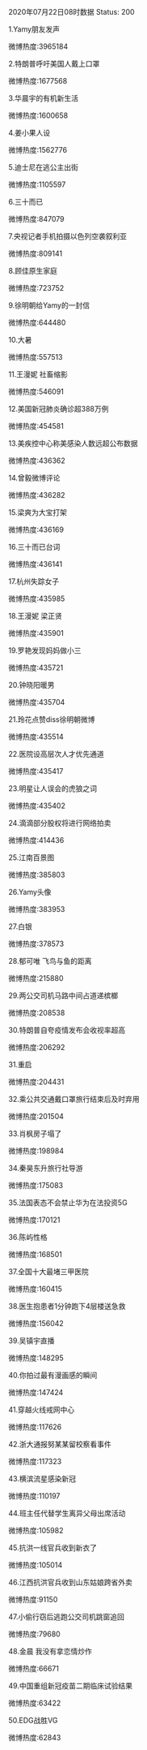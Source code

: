 2020年07月22日08时数据
Status: 200

1.Yamy朋友发声

微博热度:3965184

2.特朗普呼吁美国人戴上口罩

微博热度:1677568

3.华晨宇的有机新生活

微博热度:1600658

4.姜小果人设

微博热度:1562776

5.迪士尼在逃公主出街

微博热度:1105597

6.三十而已

微博热度:847079

7.央视记者手机拍摄以色列空袭叙利亚

微博热度:809141

8.顾佳原生家庭

微博热度:723752

9.徐明朝给Yamy的一封信

微博热度:644480

10.大暑

微博热度:557513

11.王漫妮 社畜缩影

微博热度:546091

12.美国新冠肺炎确诊超388万例

微博热度:454581

13.美疾控中心称美感染人数远超公布数据

微博热度:436362

14.曾毅微博评论

微博热度:436282

15.梁爽为大宝打架

微博热度:436169

16.三十而已台词

微博热度:436141

17.杭州失踪女子

微博热度:435985

18.王漫妮 梁正贤

微博热度:435901

19.罗艳发现妈妈做小三

微博热度:435721

20.钟晓阳暖男

微博热度:435704

21.玲花点赞diss徐明朝微博

微博热度:435514

22.医院设高层次人才优先通道

微博热度:435417

23.明星让人误会的虎狼之词

微博热度:435402

24.滴滴部分股权将进行网络拍卖

微博热度:414436

25.江南百景图

微博热度:385803

26.Yamy头像

微博热度:383953

27.白银

微博热度:378573

28.郁可唯 飞鸟与鱼的距离

微博热度:215880

29.两公交司机马路中间占道递槟榔

微博热度:208538

30.特朗普自夸疫情发布会收视率超高

微博热度:206292

31.重启

微博热度:204431

32.乘公共交通戴口罩旅行结束后及时弃用

微博热度:201504

33.肖枫房子塌了

微博热度:198984

34.秦昊东升旅行社导游

微博热度:175083

35.法国表态不会禁止华为在法投资5G

微博热度:170121

36.陈屿性格

微博热度:168501

37.全国十大最堵三甲医院

微博热度:160415

38.医生抱患者1分钟跑下4层楼送急救

微博热度:156042

39.吴镇宇直播

微博热度:148295

40.你拍过最有漫画感的瞬间

微博热度:147424

41.穿越火线戒网中心

微博热度:117626

42.浙大通报努某某留校察看事件

微博热度:117323

43.横滨流星感染新冠

微博热度:110197

44.班主任代替学生离异父母出席活动

微博热度:105982

45.抗洪一线官兵收到新衣了

微博热度:105014

46.江西抗洪官兵收到山东姑娘跨省外卖

微博热度:91150

47.小偷行窃后逃跑公交司机跳窗追回

微博热度:79680

48.金晨 我没有拿恋情炒作

微博热度:66671

49.中国重组新冠疫苗二期临床试验结果

微博热度:63422

50.EDG战胜VG

微博热度:62843

